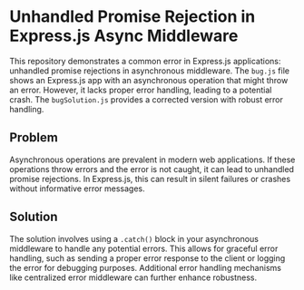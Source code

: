 # Unhandled Promise Rejection in Express.js Async Middleware

This repository demonstrates a common error in Express.js applications: unhandled promise rejections in asynchronous middleware.  The `bug.js` file shows an Express.js app with an asynchronous operation that might throw an error. However, it lacks proper error handling, leading to a potential crash. The `bugSolution.js` provides a corrected version with robust error handling.

## Problem

Asynchronous operations are prevalent in modern web applications.  If these operations throw errors and the error is not caught, it can lead to unhandled promise rejections.  In Express.js, this can result in silent failures or crashes without informative error messages. 

## Solution

The solution involves using a `.catch()` block in your asynchronous middleware to handle any potential errors.  This allows for graceful error handling, such as sending a proper error response to the client or logging the error for debugging purposes.  Additional error handling mechanisms like centralized error middleware can further enhance robustness.

